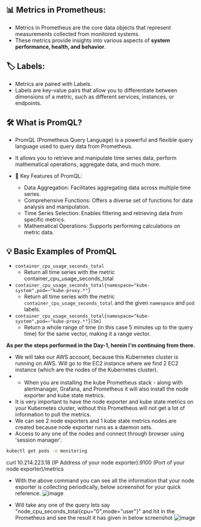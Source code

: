 ## 📊 Metrics in Prometheus:
- Metrics in Prometheus are the core data objects that represent measurements collected from monitored systems.
- These metrics provide insights into various aspects of **system performance, health, and behavior**.

## 🏷️ Labels:
- Metrics are paired with Labels.
- Labels are key-value pairs that allow you to differentiate between dimensions of a metric, such as different services, instances, or endpoints.

## 🛠️ What is PromQL?
- PromQL (Prometheus Query Language) is a powerful and flexible query language used to query data from Prometheus.
- It allows you to retrieve and manipulate time series data, perform mathematical operations, aggregate data, and much more.

- 🔑 Key Features of PromQL:
    - Data Aggregation: Facilitates aggregating data across multiple time series.
    - Comprehensive Functions: Offers a diverse set of functions for data analysis and manipulation.
    - Time Series Selection: Enables filtering and retrieving data from specific metrics.
    - Mathematical Operations: Supports performing calculations on metric data.

## 💡 Basic Examples of PromQL
- `container_cpu_usage_seconds_total`
    - Return all time series with the metric container_cpu_usage_seconds_total
- `container_cpu_usage_seconds_total{namespace="kube-system",pod=~"kube-proxy.*"}`
    - Return all time series with the metric `container_cpu_usage_seconds_total` and the given `namespace` and `pod` labels.
- `container_cpu_usage_seconds_total{namespace="kube-system",pod=~"kube-proxy.*"}[5m]`
    - Return a whole range of time (in this case 5 minutes up to the query time) for the same vector, making it a range vector.
 
**As per the steps performed in the Day-1, herein I'm continuing from there.**

- We will take our AWS account, because this Kubernetes cluster is running on AWS. Will go to the EC2 instance where we find 2 EC2 instance (which are the nodes of the Kubernetes cluster).
- - When you are installing the kube Prometheus stack - along with alertmanager, Grafana, and Prometheus it will also install the node exporter and kube state metrics.
- It is very important to have the node exporter and kube state metrics on your Kubernetes cluster, without this Prometheus will not get a lot of information to pull the metrics.
- We can see 2 node exporters and 1 kube state metrics nodes are created because node exporter runs as a daemon sets.
- Access to any one of the nodes and connect through browser using 'session manager'.
```bash
kubectl get pods -n monitoring 
```
curl 10.214.223.18 (IP Address of your node exporter):9100 (Port of your node exporter)/metrics

- With the above command you can see all the information that your node exporter is collecting periodically, below screenshot for your quick reference.
![image](https://github.com/user-attachments/assets/eafc510d-d9d1-4230-b452-5a9c175a3c36)

- Will take any one of the query lets say "node_cpu_seconds_total{cpu="0",mode="user"}" and hit in the Prometheus and see the result it has given in below screenshot
![image](https://github.com/user-attachments/assets/1e90fd39-9256-42ad-a58a-c7a25beecc24)








